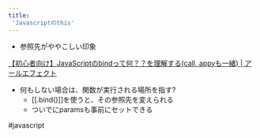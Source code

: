 ```yaml
---
title:
 'Javascriptのthis'
---
```


- 参照先がややこしい印象

[【初心者向け】JavaScriptのbindって何？？を理解する(call, appyも一緒) | アールエフェクト](https://reffect.co.jp/html/javascript-bind)
- 何もしない場合は、関数が実行される場所を指す?
    - [[.bind()]]を使うと、その参照先を変えられる
    - ついでにparamsも事前にセットできる



#javascript
